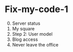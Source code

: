 # Fix-my-code-1
0. Server status
1. My square
2. Step 2: User model
3. Blog access
4. Never leave the office

